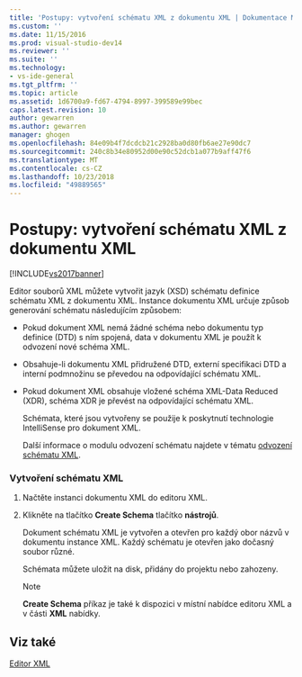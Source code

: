 ```yaml
---
title: 'Postupy: vytvoření schématu XML z dokumentu XML | Dokumentace Microsoftu'
ms.custom: ''
ms.date: 11/15/2016
ms.prod: visual-studio-dev14
ms.reviewer: ''
ms.suite: ''
ms.technology:
- vs-ide-general
ms.tgt_pltfrm: ''
ms.topic: article
ms.assetid: 1d6700a9-fd67-4794-8997-399589e99bec
caps.latest.revision: 10
author: gewarren
ms.author: gewarren
manager: ghogen
ms.openlocfilehash: 84e09b4f7dcdcb21c2928ba0d80fb6ae27e90dc7
ms.sourcegitcommit: 240c8b34e80952d00e90c52dcb1a077b9aff47f6
ms.translationtype: MT
ms.contentlocale: cs-CZ
ms.lasthandoff: 10/23/2018
ms.locfileid: "49889565"
---
```

# <a name="how-to-create-an-xml-schema-from-an-xml-document"></a>Postupy: vytvoření schématu XML z dokumentu XML
[!INCLUDE[vs2017banner](../includes/vs2017banner.md)]

  
Editor souborů XML můžete vytvořit jazyk (XSD) schématu definice schématu XML z dokumentu XML. Instance dokumentu XML určuje způsob generování schématu následujícím způsobem:  
  
- Pokud dokument XML nemá žádné schéma nebo dokumentu typ definice (DTD) s ním spojená, data v dokumentu XML je použít k odvození nové schéma XML.  
  
- Obsahuje-li dokumentu XML přidružené DTD, externí specifikaci DTD a interní podmnožinu se převedou na odpovídající schématu XML.  
  
- Pokud dokument XML obsahuje vložené schéma XML-Data Reduced (XDR), schéma XDR je převést na odpovídající schématu XML.  
  
  Schémata, které jsou vytvořeny se použije k poskytnutí technologie IntelliSense pro dokument XML.  
  
  Další informace o modulu odvození schématu najdete v tématu [odvození schématu XML](http://msdn.microsoft.com/library/b18e7ffd-3c04-482d-9934-ba2f6a59b2c9).  
  
### <a name="to-create-an-xml-schema"></a>Vytvoření schématu XML  
  
1.  Načtěte instanci dokumentu XML do editoru XML.  
  
2.  Klikněte na tlačítko **Create Schema** tlačítko **nástrojů**.  
  
     Dokument schématu XML je vytvořen a otevřen pro každý obor názvů v dokumentu instance XML. Každý schématu je otevřen jako dočasný soubor různé.  
  
     Schémata můžete uložit na disk, přidány do projektu nebo zahozeny.  
  
    > [!NOTE]
    >  **Create Schema** příkaz je také k dispozici v místní nabídce editoru XML a v části **XML** nabídky.  
  
## <a name="see-also"></a>Viz také  
 [Editor XML](../xml-tools/xml-editor.md)




